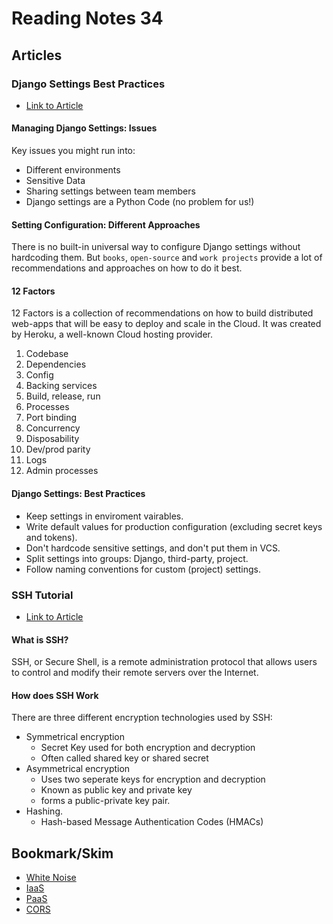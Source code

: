 # Reading Notes 34  

## Articles  

### Django Settings Best Practices  
* [Link to Article](https://djangostars.com/blog/configuring-django-settings-best-practices/)  

#### Managing Django Settings: Issues

Key issues you might run into:
- Different environments  
- Sensitive Data  
- Sharing settings between team members  
- Django settings are a Python Code (no problem for us!)  

#### Setting Configuration: Different Approaches  
There is no built-in universal way to configure Django settings without hardcoding them. But `books`, `open-source` and `work projects` provide a lot of recommendations and approaches on how to do it best.

#### 12 Factors  
12 Factors is a collection of recommendations on how to build distributed web-apps that will be easy to deploy and scale in the Cloud. It was created by Heroku, a well-known Cloud hosting provider.  

1. Codebase  
2. Dependencies  
3. Config  
4. Backing services  
5. Build, release, run  
6. Processes  
7. Port binding  
8. Concurrency  
9. Disposability  
10. Dev/prod parity  
11. Logs  
12. Admin processes  

#### Django Settings: Best Practices  
- Keep settings in enviroment vairables.  
- Write default values for production configuration (excluding secret keys and tokens).  
- Don't hardcode sensitive settings, and don't put them in VCS.  
- Split settings into groups: Django, third-party, project.  
- Follow naming conventions for custom (project) settings.  


### SSH Tutorial  
* [Link to Article](https://www.hostinger.com/tutorials/ssh-tutorial-how-does-ssh-work)  

#### What is SSH?  
SSH, or Secure Shell, is a remote administration protocol that allows users to control and modify their remote servers over the Internet. 

#### How does SSH Work  
There are three different encryption technologies used by SSH:
- Symmetrical encryption  
    - Secret Key used for both encryption and decryption  
    - Often called shared key or shared secret  
- Asymmetrical encryption
    - Uses two seperate keys for encryption and decryption  
    - Known as public key and private key  
    - forms a public-private key pair.  
- Hashing.
    - Hash-based Message Authentication Codes (HMACs)  
    



## Bookmark/Skim
* [White Noise](http://whitenoise.evans.io/en/stable/)  
* [IaaS](https://en.wikipedia.org/wiki/Infrastructure_as_a_service)  
* [PaaS](https://en.wikipedia.org/wiki/Platform_as_a_service)  
* [CORS](https://en.m.wikipedia.org/wiki/Cross-origin_resource_sharing)  